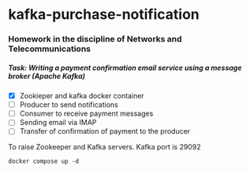 # kafka-purchase-notification

### Homework in the discipline of Networks and Telecommunications
##### Task: Writing a payment confirmation email service using a message broker (Apache Kafka)

- [x] Zookieper and kafka docker container
- [ ] Producer to send notifications
- [ ] Consumer to receive payment messages
- [ ] Sending email via IMAP
- [ ] Transfer of confirmation of payment to the producer

To raise Zookeeper and Kafka servers. Kafka port is 29092

    docker compose up -d


